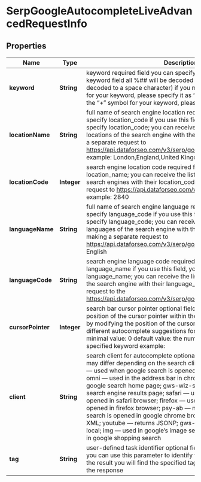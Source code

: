 

# SerpGoogleAutocompleteLiveAdvancedRequestInfo


## Properties

| Name | Type | Description | Notes |
|------------ | ------------- | ------------- | -------------|
|**keyword** | **String** | keyword required field you can specify up to 700 symbols in the keyword field all %## will be decoded (plus symbol ‘+’ will be decoded to a space character) if you need to use the “%” symbol for your keyword, please specify it as “%25”; if you need to use the “+” symbol for your keyword, please specify it as “%2B”; |  [optional] |
|**locationName** | **String** | full name of search engine location required field if you don’t specify location_code if you use this field, you don’t need to specify location_code; you can receive the list of available locations of the search engine with their location_name by making a separate request to https://api.dataforseo.com/v3/serp/google/autocomplete/locations example: London,England,United Kingdom |  [optional] |
|**locationCode** | **Integer** | search engine location code required field if you don’t specify location_name; you can receive the list of available locations of the search engines with their location_code by making a separate request to https://api.dataforseo.com/v3/serp/google/locations example: 2840 |  [optional] |
|**languageName** | **String** | full name of search engine language required field if you don’t specify language_code if you use this field, you don’t need to specify language_code; you can receive the list of available languages of the search engine with their language_name by making a separate request to https://api.dataforseo.com/v3/serp/google/languages example: English |  [optional] |
|**languageCode** | **String** | search engine language code required field if you don’t specify language_name if you use this field, you don’t need to specify language_name; you can receive the list of available languages of the search engine with their language_code by making a separate request to the https://api.dataforseo.com/v3/serp/google/languages example: en |  [optional] |
|**cursorPointer** | **Integer** | search bar cursor pointer optional field the horizontal numerical position of the cursor pointer within the keyword in the search bar; by modifying the position of the cursor pointer, you will obtain different autocomplete suggestions for the same seed keyword; minimal value: 0 default value: the number of the last symbol of the specified keyword example: |which query are s – \&quot;cursor_pointer\&quot;: 0 which query is s| – \&quot;cursor_pointer\&quot;: 16 which que|ry is s – \&quot;cursor_pointer\&quot;: 9 |  [optional] |
|**client** | **String** | search client for autocomplete optional field autocomplete results may differ depending on the search client; possible values: chrome — used when google search is opened in google chrome; chrome-omni — used in the address bar in chrome; gws-wiz — used in google search home page; gws-wiz-serp — used in google search engine results page; safari — used when google search is opened in safari browser; firefox — used when google search is opened in firefox browser; psy-ab — may be used when google search is opened in google chrome browser; toolbar — returns XML; youtube — returns JSONP; gws-wiz-local — used in google local; img — used in google’s image search; products-cc — used in google shopping search |  [optional] |
|**tag** | **String** | user-defined task identifier optional field the character limit is 255 you can use this parameter to identify the task and match it with the result you will find the specified tag value in the data object of the response |  [optional] |



